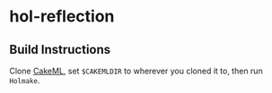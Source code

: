 hol-reflection
==============

## Build Instructions
Clone [CakeML](https://github.com/CakeML/cakeml), set `$CAKEMLDIR` to wherever you cloned it to, then run `Holmake`.
